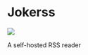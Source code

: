 # Jokerss

![](https://user-images.githubusercontent.com/131752/117397583-4ed5a200-aeb1-11eb-9bcc-2b4fc7c95531.jpg)

A self-hosted RSS reader
